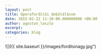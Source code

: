```yaml
---
layout: post
title: Operafordítói debütálásom
date: 2015-02-22 11:30:00.000000000 +00:00
author: agoston_laszlo
excerpt:
categories: blog
---
```


![]({{ site.baseurl }}/images/forditonagy.jpg")
